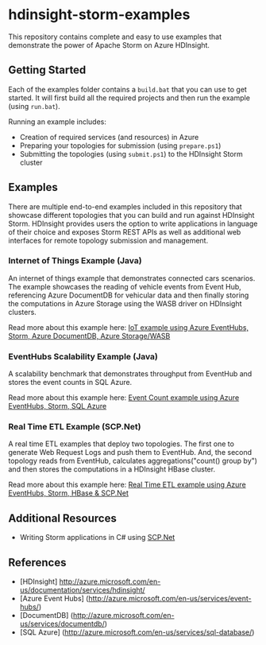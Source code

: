 # hdinsight-storm-examples
This repository contains complete and easy to use examples that demonstrate the power of Apache Storm on Azure HDInsight.

## Getting Started
Each of the examples folder contains a ```build.bat``` that you can use to get started. 
It will first build all the required projects and then run the example (using ```run.bat```).

Running an example includes:
* Creation of required services (and resources) in Azure
* Preparing your topologies for submission (using ```prepare.ps1```)
* Submitting the topologies (using ```submit.ps1```) to the HDInsight Storm cluster

## Examples
There are multiple end-to-end examples included in this repository that showcase different topologies that you can build and run against HDInsight Storm.
HDInsight provides users the option to write applications in language of their choice and exposes Storm REST APIs as well as additional web interfaces for remote topology submission and management.

### Internet of Things Example (Java)
An internet of things example that demonstrates connected cars scenarios. 
The example showcases the reading of vehicle events from Event Hub, referencing Azure DocumentDB for vehicular data and then finally storing the computations in Azure Storage using the WASB driver on HDInsight clusters.

Read more about this example here: [IoT example using Azure EventHubs, Storm, Azure DocumentDB, Azure Storage/WASB](IotExample/README.md)

### EventHubs Scalability Example (Java)
A scalability benchmark that demonstrates throughput from EventHub and stores the event counts in SQL Azure.

Read more about this example here: [Event Count example using Azure EventHubs, Storm, SQL Azure](EventCountExample/README.md)

### Real Time ETL Example (SCP.Net)
A real time ETL examples that deploy two topologies.
The first one to generate Web Request Logs and push them to EventHub.
And, the second topology reads from EventHub, calculates aggregations("count() group by") and then stores the computations in a HDInsight HBase cluster.

Read more about this example here: [Real Time ETL example using Azure EventHubs, Storm, HBase & SCP.Net](RealTimeETLExample/README.md)

## Additional Resources
* Writing Storm applications in C# using [SCP.Net](SCPNet-GettingStarted.md)

## References
* [HDInsight] http://azure.microsoft.com/en-us/documentation/services/hdinsight/
* [Azure Event Hubs] (http://azure.microsoft.com/en-us/services/event-hubs/)
* [DocumentDB] (http://azure.microsoft.com/en-us/services/documentdb/)
* [SQL Azure] (http://azure.microsoft.com/en-us/services/sql-database/)